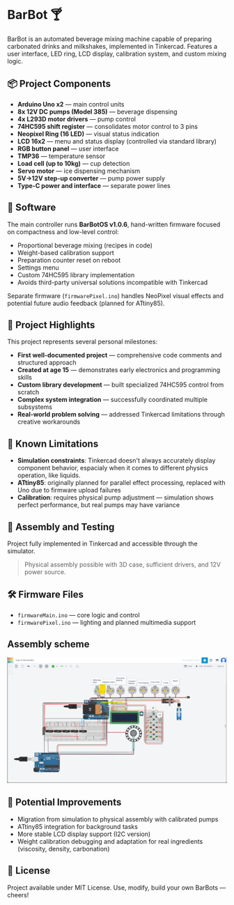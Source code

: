 # BarBot 🍸

BarBot is an automated beverage mixing machine capable of preparing carbonated drinks and milkshakes, implemented in Tinkercad. Features a user interface, LED ring, LCD display, calibration system, and custom mixing logic.

## 📦 Project Components

- **Arduino Uno x2** — main control units
- **8x 12V DC pumps (Model 385)** — beverage dispensing
- **4x L293D motor drivers** — pump control
- **74HC595 shift register** — consolidates motor control to 3 pins
- **Neopixel Ring (16 LED)** — visual status indication
- **LCD 16x2** — menu and status display (controlled via standard library)
- **RGB button panel** — user interface
- **TMP36** — temperature sensor
- **Load cell (up to 10kg)** — cup detection
- **Servo motor** — ice dispensing mechanism
- **5V→12V step-up converter** — pump power supply
- **Type-C power and interface** — separate power lines

## 🧠 Software

The main controller runs **BarBotOS v1.0.6**, hand-written firmware focused on compactness and low-level control:

- Proportional beverage mixing (recipes in code)
- Weight-based calibration support
- Preparation counter reset on reboot
- Settings menu
- Custom 74HC595 library implementation
- Avoids third-party universal solutions incompatible with Tinkercad

Separate firmware (`firmwarePixel.ino`) handles NeoPixel visual effects and potential future audio feedback (planned for ATtiny85).

## 🎯 Project Highlights

This project represents several personal milestones:
- **First well-documented project** — comprehensive code comments and structured approach
- **Created at age 15** — demonstrates early electronics and programming skills
- **Custom library development** — built specialized 74HC595 control from scratch
- **Complex system integration** — successfully coordinated multiple subsystems
- **Real-world problem solving** — addressed Tinkercad limitations through creative workarounds

## 🚧 Known Limitations

- **Simulation constraints**: Tinkercad doesn't always accurately display component behavior, espacialy when it comes to different physics operation, like liquids.
- **ATtiny85**: originally planned for parallel effect processing, replaced with Uno due to firmware upload failures
- **Calibration**: requires physical pump adjustment — simulation shows perfect performance, but real pumps may have variance

## 🔧 Assembly and Testing

Project fully implemented in Tinkercad and accessible through the simulator.

> Physical assembly possible with 3D case, sufficient drivers, and 12V power source.

## 🛠️ Firmware Files

- `firmwareMain.ino` — core logic and control
- `firmwarePixel.ino` — lighting and planned multimedia support

##  Assembly scheme

![Scheme](Screenshot.png)

## 🧪 Potential Improvements

- Migration from simulation to physical assembly with calibrated pumps
- ATtiny85 integration for background tasks
- More stable LCD display support (I2C version)
- Weight calibration debugging and adaptation for real ingredients (viscosity, density, carbonation)

## 📄 License

Project available under MIT License. Use, modify, build your own BarBots — cheers!
